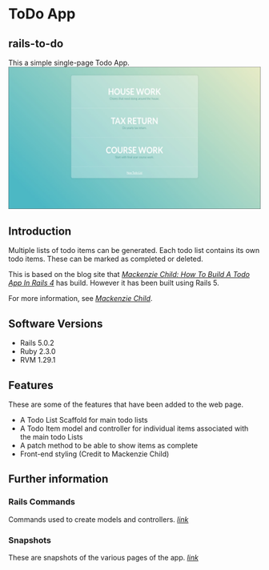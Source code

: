 # ToDo App
## rails-to-do
This a simple single-page Todo App.
![Alt text](app/assets/images/homepage.jpg?raw=true "Hompage")

## Introduction
Multiple lists of todo items can be generated.
Each todo list contains its own todo items.
These can be marked as completed or deleted.

This is based on the blog site that [*Mackenzie Child: How To Build A Todo App In Rails 4*](https://mackenziechild.me/) has build.
However it has been built using Rails 5.

For more information, see [*Mackenzie Child*](https://mackenziechild.me/).

## Software Versions
*   Rails 5.0.2
*   Ruby 2.3.0
*   RVM 1.29.1

## Features
These are some of the features that have been added to the web page.
*   A Todo List Scaffold for main todo lists
*   A Todo Item model and controller for individual items associated with the main todo Lists
*   A patch method to be able to show items as complete
*   Front-end styling (Credit to Mackenzie Child)

## Further information
### Rails Commands
Commands used to create models and controllers.
[*link*](COMMANDS.md)

### Snapshots
These are snapshots of the various pages of the app.
[*link*](SNAPSHOTS.md)
